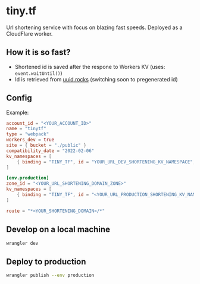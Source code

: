 # tiny.tf

Url shortening service with focus on blazing fast speeds. Deployed as a CloudFlare worker.

## How it is so fast?

- Shortened id is saved after the respone to Workers KV (uses: `event.waitUntil()`)
- Id is retrieved from [uuid.rocks](https://uuid.rocks) (switching soon to pregenerated id)

## Config

Example:

```toml
account_id = "<YOUR_ACCOUNT_ID>"
name = "tinytf"
type = "webpack"
workers_dev = true
site = { bucket = "./public" }
compatibility_date = "2022-02-06"
kv_namespaces = [ 
	{ binding = "TINY_TF", id = "YOUR_URL_DEV_SHORTENING_KV_NAMESPACE", preview_id = "YOUR_URL_DEV_SHORTENING_KV_NAMESPACE_PREVIEW" }
]

[env.production]
zone_id = "<YOUR_URL_SHORTENING_DOMAIN_ZONE>"
kv_namespaces = [ 
	{ binding = "TINY_TF", id = "<YOUR_URL_PRODUCTION_SHORTENING_KV_NAMESPACE>", preview_id = "<YOUR_URL_PRODUCTION_SHORTENING_KV_NAMESPACE_PREVIEW>" }
]

route = "*<YOUR_SHORTENING_DOMAIN>/*"
```

## Develop on a local machine

```bash
wrangler dev
```

## Deploy to production

```bash
wrangler publish --env production
```
